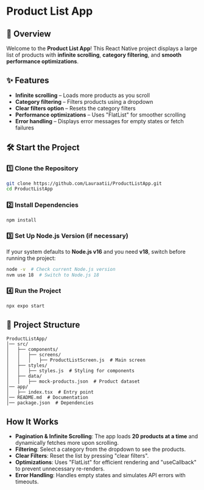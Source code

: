 # Product List App

## 🚀 Overview
Welcome to the **Product List App**! This React Native project displays a large list of products with **infinite scrolling**, **category filtering**, and **smooth performance optimizations**. 

## ✨ Features
- **Infinite scrolling** – Loads more products as you scroll
- **Category filtering** – Filters products using a dropdown
- **Clear filters option** – Resets the category filters
- **Performance optimizations** – Uses "FlatList" for smoother scrolling
- **Error handling** – Displays error messages for empty states or fetch failures

## 🛠️ Start the Project
### 1️⃣ Clone the Repository
```sh
git clone https://github.com/Lauraatii/ProductListApp.git
cd ProductListApp
```

### 2️⃣ Install Dependencies
```sh
npm install
```

### 3️⃣ Set Up Node.js Version (if necessary)
If your system defaults to **Node.js v16** and you need **v18**, switch before running the project:
```sh
node -v  # Check current Node.js version
nvm use 18  # Switch to Node.js 18
```

### 4️⃣ Run the Project
```sh
npx expo start
```

## 📂 Project Structure
```
ProductListApp/
│── src/
│   ├── components/
│   │   ├── screens/
│   │   │   ├── ProductListScreen.js  # Main screen
│   ├── styles/
│   │   ├── styles.js  # Styling for components
│   ├── data/
│   │   ├── mock-products.json  # Product dataset
│── app/
│   ├── index.tsx  # Entry point
│── README.md  # Documentation
│── package.json  # Dependencies
```

## How It Works
- **Pagination & Infinite Scrolling**: The app loads **20 products at a time** and dynamically fetches more upon scrolling.
- **Filtering**: Select a category from the dropdown to see the products.
- **Clear Filters**: Reset the list by pressing "clear filters".
- **Optimizations**: Uses "FlatList" for efficient rendering and "useCallback" to prevent unnecessary re-renders.
- **Error Handling**: Handles empty states and simulates API errors with timeouts.


